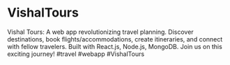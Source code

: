 # VishalTours
Vishal Tours: A web app revolutionizing travel planning. Discover destinations, book flights/accommodations, create itineraries, and connect with fellow travelers. Built with React.js, Node.js, MongoDB. Join us on this exciting journey! #travel #webapp #VishalTours
